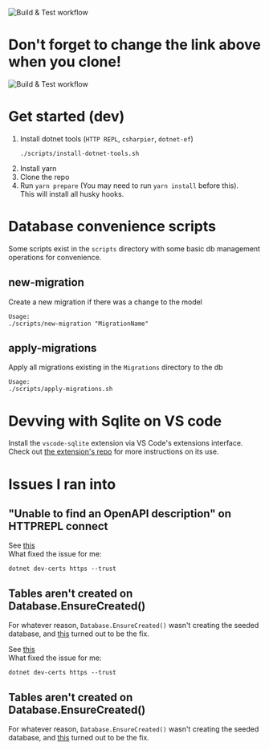 ![Build & Test workflow](https://github.com/Jacques-Philippe/asp-dotnet-ef-template/actions/workflows/unit-tests.yml/badge.svg)
# Don't forget to change the link above when you clone!
![Build & Test workflow](https://github.com/Jacques-Philippe/learning-ASP.NET-EF-Core/actions/workflows/unit-tests.yml/badge.svg)

# Get started (dev)

1. Install dotnet tools (`HTTP REPL`, `csharpier`, `dotnet-ef`)
   ```
   ./scripts/install-dotnet-tools.sh
   ```
1. Install yarn
1. Clone the repo
1. Run `yarn prepare` (You may need to run `yarn install` before this).  
   This will install all husky hooks.

# Database convenience scripts

Some scripts exist in the `scripts` directory with some basic db management operations for convenience.

## new-migration

Create a new migration if there was a change to the model

```
Usage:
./scripts/new-migration "MigrationName"
```

## apply-migrations

Apply all migrations existing in the `Migrations` directory to the db

```
Usage:
./scripts/apply-migrations.sh
```

# Devving with Sqlite on VS code

Install the `vscode-sqlite` extension via VS Code's extensions interface. Check out [the extension's repo](https://github.com/AlexCovizzi/vscode-sqlite) for more instructions on its use.

# Issues I ran into

## "Unable to find an OpenAPI description" on HTTPREPL connect

See [this](https://stackoverflow.com/questions/69278068/why-is-httprepl-unable-to-find-an-openapi-description-the-command-ls-does-not)  
What fixed the issue for me:

```
dotnet dev-certs https --trust
```

## Tables aren't created on Database.EnsureCreated()

For whatever reason, `Database.EnsureCreated()` wasn't creating the seeded database, and [this](https://stackoverflow.com/a/68796048) turned out to be the fix.


See [this](https://stackoverflow.com/questions/69278068/why-is-httprepl-unable-to-find-an-openapi-description-the-command-ls-does-not)  
What fixed the issue for me:

```
dotnet dev-certs https --trust
```

## Tables aren't created on Database.EnsureCreated()

For whatever reason, `Database.EnsureCreated()` wasn't creating the seeded database, and [this](https://stackoverflow.com/a/68796048) turned out to be the fix.
